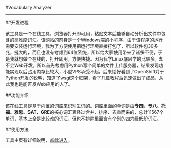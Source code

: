 #Vocabulary Analyzer

---

##开发进程

该工具是一个在线工具，浏览器打开即可用，粘贴文本后能够自动分析出文件中包含的高难度词汇。该网站的前身是一个[Windows端的小程序](https://www.zhihu.com/question/31320540/answer/52385864)，由于该程序的运行需要安装运行环境，我为了方便使用把运行环境直接打包了，所以软件包30多兆，挺大的，而且也没有考虑到64位系统，所以给大家使用带来了诸多不便，于是我就想做个在线的，打开即用，方便快捷。因为我学Linux底层学的比较多，却不会Web开发，所以首先考虑用Python写个简单的文件上传服务器，结果发现功能实现以后占用内存比较大，小型VPS承受不起。后来恰好看到了OpenShift对于Python开发的说明，知道了wsgi这个框架，看了几篇教程后迅速做出了成品，从此我也是能开发Web应用的人了。

##功能介绍

该在线工具是基于内置的词库来识别生词的。词库里面的单词是由**专四、专八、托福、雅思、SAT、GRE**的核心词汇表经过合并、排序、去重而来的，总计11567个单词，基本上全是比较难的词汇，但也不排除里面含有个别的四六级低阶词汇。

##使用方法

工具主页有详细说明，[点此进入](http://tools.eflclub.me/VocabularyAnalyzer "Vocabulary Analyzer")。